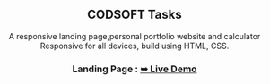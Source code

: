 <div align="center">
  
  <h2 align="center">CODSOFT Tasks</h2>

  A responsive landing page,personal portfolio website and calculator
  <br />Responsive for all devices, build using HTML, CSS.
   <h3>Landing Page : <a href="https://resp-landing-page.netlify.app/"><strong>➥ Live Demo</strong></a></h3>
</div>
